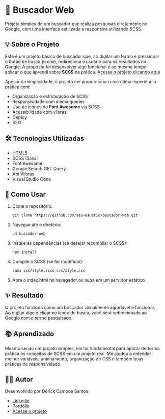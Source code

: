 # 🔎 Buscador Web

Projeto simples de um buscador que realiza pesquisas diretamente no Google, com uma interface estilizada e responsiva utilizando SCSS.

## 💡 Sobre o Projeto

Este é um projeto básico de buscador que, ao digitar um termo e pressionar o botão de busca (ícone), redireciona o usuário para os resultados no Google. A proposta foi desenvolver algo funcional e ao mesmo tempo aplicar o que aprendi sobre **SCSS** na prática. [Acesse o projeto clicando aqui](https://buscadorweb-dcs.vercel.app)

Apesar da simplicidade, o projeto me proporcionou uma ótima experiência prática com:

- Organização e estruturação de SCSS
- Responsividade com media queries
- Uso de ícones do **Font Awesome** via SCSS
- Acessibilidade com vlibras
- Deploy
- SEO

## 🛠️ Tecnologias Utilizadas

- HTML5
- SCSS (Sass)
- Font Awesome
- Google Search GET Query
- Api Vlibras
- Visual Studio Code

## 🚀 Como Usar

1. Clone o repositório:
   ```bash
   git clone https://github.com/seu-usuario/buscador-web.git
   ```
2. Navegue até o diretório:

   ```bash
   cd buscador-web
   ```
3. Instale as dependências (se desejar recompilar o SCSS):

   ```bash
   npm install
   ```

4. Compile o SCSS (se for modificar):
   ```bash
   sass css/style.scss css/style.css
   ```

5. Abra o index.html no navegador ou suba em um servidor estático.

## ✨ Resultado
O projeto funciona como um buscador visualmente agradável e funcional. Ao digitar algo e clicar no ícone de busca, você será redirecionado ao Google com o termo pesquisado.

## 📚 Aprendizado
Mesmo sendo um projeto simples, ele foi fundamental para aplicar de forma prática os conceitos de SCSS em um projeto real. Me ajudou a entender melhor variáveis, aninhamento, organização do CSS e também boas práticas de responsividade.

## 🧑‍💻 Autor
Desenvolvido por Dérick Campos Santos
- [Linkedin](https://linkedin.com/in/derick-campos-santos)
- [Portfólio](https://derickcs.vercel.app)
- [Acesse o projeto](https://buscadorweb-dcs.vercel.app)
